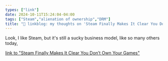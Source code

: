 ```yaml
---
types: ["link"]
date: 2024-10-11T15:24:04-04:00
tags: ["Steam","alienation of ownership","DRM"]
title: "🔗 linkblog: my thoughts on 'Steam Finally Makes It Clear You Don’t Own Your Games'"
---
```

Look, I like Steam, but it's still a sucky business model, like so many others today,

[link to "Steam Finally Makes It Clear You Don’t Own Your Games"](https://gizmodo.com/steam-finally-makes-it-clear-you-dont-own-your-games-2000511155)
